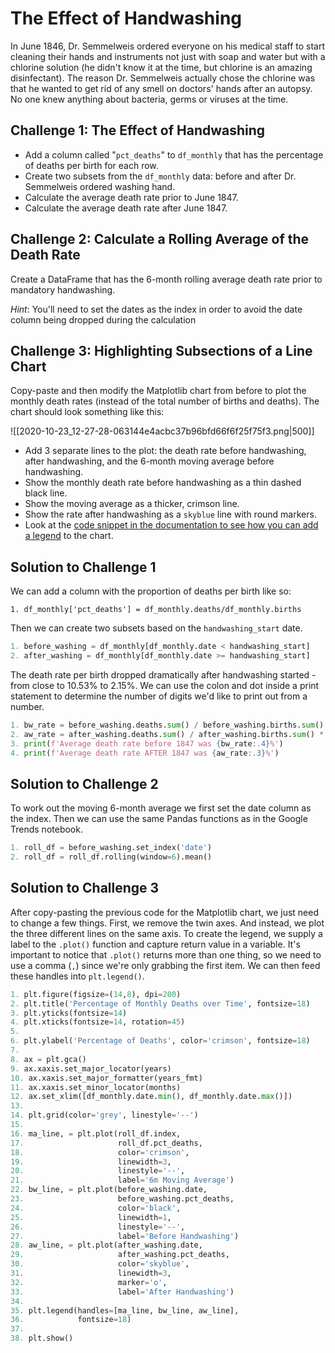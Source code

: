 # The Effect of Handwashing

In June 1846, Dr. Semmelweis ordered everyone on his medical staff to start cleaning their hands and instruments not just with soap and water but with a chlorine solution (he didn't know it at the time, but chlorine is an amazing disinfectant). The reason Dr. Semmelweis actually chose the chlorine was that he wanted to get rid of any smell on doctors' hands after an autopsy. No one knew anything about bacteria, germs or viruses at the time.

## Challenge 1: The Effect of Handwashing

- Add a column called "`pct_deaths`" to `df_monthly` that has the percentage of deaths per birth for each row.
- Create two subsets from the `df_monthly` data: before and after Dr. Semmelweis ordered washing hand.
- Calculate the average death rate prior to June 1847.
- Calculate the average death rate after June 1847.

## Challenge 2: Calculate a Rolling Average of the Death Rate

Create a DataFrame that has the 6-month rolling average death rate prior to mandatory handwashing.

_Hint_: You'll need to set the dates as the index in order to avoid the date column being dropped during the calculation

## Challenge 3: Highlighting Subsections of a Line Chart

Copy-paste and then modify the Matplotlib chart from before to plot the monthly death rates (instead of the total number of births and deaths). The chart should look something like this:

![[2020-10-23_12-27-28-063144e4acbc37b96bfd66f6f25f75f3.png|500]]

- Add 3 separate lines to the plot: the death rate before handwashing, after handwashing, and the 6-month moving average before handwashing.
- Show the monthly death rate before handwashing as a thin dashed black line.
- Show the moving average as a thicker, crimson line.
- Show the rate after handwashing as a `skyblue` line with round markers.
- Look at the [code snippet in the documentation to see how you can add a legend](https://matplotlib.org/3.1.1/api/_as_gen/matplotlib.pyplot.legend.html) to the chart.

## Solution to Challenge 1

We can add a column with the proportion of deaths per birth like so:

`1. df_monthly['pct_deaths'] = df_monthly.deaths/df_monthly.births`

Then we can create two subsets based on the `handwashing_start` date.

```python
1. before_washing = df_monthly[df_monthly.date < handwashing_start]
2. after_washing = df_monthly[df_monthly.date >= handwashing_start]
```

The death rate per birth dropped dramatically after handwashing started - from close to 10.53% to 2.15%. We can use the colon and dot inside a print statement to determine the number of digits we'd like to print out from a number.

```python
1. bw_rate = before_washing.deaths.sum() / before_washing.births.sum() * 100
2. aw_rate = after_washing.deaths.sum() / after_washing.births.sum() * 100
3. print(f'Average death rate before 1847 was {bw_rate:.4}%')
4. print(f'Average death rate AFTER 1847 was {aw_rate:.3}%')
```

## Solution to Challenge 2

To work out the moving 6-month average we first set the date column as the index. Then we can use the same Pandas functions as in the Google Trends notebook.

```python
1. roll_df = before_washing.set_index('date')
2. roll_df = roll_df.rolling(window=6).mean()
```

## Solution to Challenge 3

After copy-pasting the previous code for the Matplotlib chart, we just need to change a few things. First, we remove the twin axes. And instead, we plot the three different lines on the same axis. To create the legend, we supply a label to the `.plot()` function and capture return value in a variable. It's important to notice that `.plot()` returns more than one thing, so we need to use a comma (`,`) since we're only grabbing the first item. We can then feed these handles into `plt.legend()`.

```python
1. plt.figure(figsize=(14,8), dpi=200)
2. plt.title('Percentage of Monthly Deaths over Time', fontsize=18)
3. plt.yticks(fontsize=14)
4. plt.xticks(fontsize=14, rotation=45)
5.
6. plt.ylabel('Percentage of Deaths', color='crimson', fontsize=18)
7.
8. ax = plt.gca()
9. ax.xaxis.set_major_locator(years)
10. ax.xaxis.set_major_formatter(years_fmt)
11. ax.xaxis.set_minor_locator(months)
12. ax.set_xlim([df_monthly.date.min(), df_monthly.date.max()])
13.
14. plt.grid(color='grey', linestyle='--')
15.
16. ma_line, = plt.plot(roll_df.index, 
17.                     roll_df.pct_deaths, 
18.                     color='crimson', 
19.                     linewidth=3, 
20.                     linestyle='--',
21.                     label='6m Moving Average')
22. bw_line, = plt.plot(before_washing.date, 
23.                     before_washing.pct_deaths,
24.                     color='black', 
25.                     linewidth=1, 
26.                     linestyle='--', 
27.                     label='Before Handwashing')
28. aw_line, = plt.plot(after_washing.date, 
29.                     after_washing.pct_deaths, 
30.                     color='skyblue', 
31.                     linewidth=3, 
32.                     marker='o',
33.                     label='After Handwashing')
34.
35. plt.legend(handles=[ma_line, bw_line, aw_line],
36.            fontsize=18)
37.
38. plt.show()
```